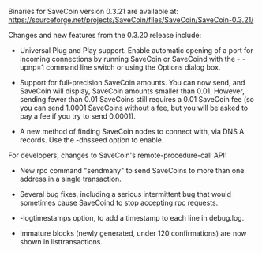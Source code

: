Binaries for SaveCoin version 0.3.21 are available at:
  https://sourceforge.net/projects/SaveCoin/files/SaveCoin/SaveCoin-0.3.21/

Changes and new features from the 0.3.20 release include:

* Universal Plug and Play support.  Enable automatic opening of a port for incoming connections by running SaveCoin or SaveCoind with the - -upnp=1 command line switch or using the Options dialog box.

* Support for full-precision SaveCoin amounts.  You can now send, and SaveCoin will display, SaveCoin amounts smaller than 0.01.  However, sending fewer than 0.01 SaveCoins still requires a 0.01 SaveCoin fee (so you can send 1.0001 SaveCoins without a fee, but you will be asked to pay a fee if you try to send 0.0001).

* A new method of finding SaveCoin nodes to connect with, via DNS A records. Use the -dnsseed option to enable.

For developers, changes to SaveCoin's remote-procedure-call API:

* New rpc command "sendmany" to send SaveCoins to more than one address in a single transaction.

* Several bug fixes, including a serious intermittent bug that would sometimes cause SaveCoind to stop accepting rpc requests. 

* -logtimestamps option, to add a timestamp to each line in debug.log.

* Immature blocks (newly generated, under 120 confirmations) are now shown in listtransactions.
